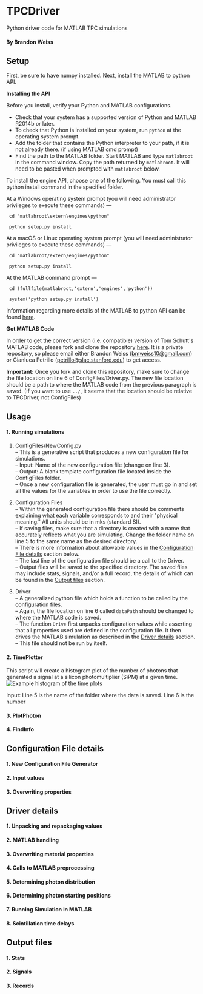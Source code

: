 # TPCDriver
Python driver code for MATLAB TPC simulations

#### By Brandon Weiss

## Setup

First, be sure to have numpy installed. Next, install the MATLAB to python API.

**Installing the API**

Before you install, verify your Python and MATLAB configurations.
- Check that your system has a supported version of Python and MATLAB R2014b or later.
- To check that Python is installed on your system, run ```python``` at the operating system prompt.
- Add the folder that contains the Python interpreter to your path, if it is not already there. (if using MATLAB cmd prompt)
- Find the path to the MATLAB folder. Start MATLAB and type ```matlabroot``` in the command window. Copy the path returned by ```matlabroot```. It will need to be pasted when prompted with ```matlabroot``` below.

To install the engine API, choose one of the following. You must call this python install command in the specified folder.

At a Windows operating system prompt (you will need administrator privileges to execute these commands) —

``` cd "matlabroot\extern\engines\python"```

``` python setup.py install```
    
At a macOS or Linux operating system prompt (you will need administrator privileges to execute these commands) —

``` cd "matlabroot/extern/engines/python"```

``` python setup.py install```
    
At the MATLAB command prompt —

``` cd (fullfile(matlabroot,'extern','engines','python'))```

``` system('python setup.py install')```

Information regarding more details of the MATLAB to python API can be found [here](https://www.mathworks.com/help/matlab/matlab-engine-for-python.html?s_tid=CRUX_topnav).

**Get MATLAB Code**

In order to get the correct version (i.e. compatible) version of Tom Schutt's MATLAB code, please fork and clone the repository [here](https://github.com/BMDragon/LeRubik). It is a private repository, so please email either Brandon Weiss (bmweiss10@gmail.com) or Gianluca Petrillo (petrillo@slac.stanford.edu) to get access.

**Important:** Once you fork and clone this repository, make sure to change the file location on line 6 of ConfigFiles/Driver.py. The new file location should be a path to where the MATLAB code from the previous paragraph is saved. (If you want to use `../`, it seems that the location should be relative to TPCDriver, not ConfigFiles)

## Usage

#### 1. Running simulations
1. ConfigFiles/NewConfig.py\
&ndash; This is a generative script that produces a new configuration file for simulations.\
&ndash; Input: Name of the new configuration file (change on line 3).\
&ndash; Output: A blank template configuration file located inside the ConfigFiles folder.\
&ndash; Once a new configuration file is generated, the user must go in and set all the values for the variables in order to use the file correctly.

2. Configuration Files\
&ndash; Within the generated configuration file there should be comments explaining what each variable corresponds to and their "physical meaning." All units should be in mks (standard SI).\
&ndash; If saving files, make sure that a directory is created with a name that accurately reflects what you are simulating. Change the folder name on line 5 to the same name as the desired directory.\
&ndash; There is more information about allowable values in the [Configuration File details](https://github.com/BMDragon/TPCDriver#configuration-file-details) section below.\
&ndash; The last line of the configuration file should be a call to the Driver.\
&ndash; Output files will be saved to the specified directory. The saved files may include stats, signals, and/or a full record, the details of which can be found in the [Output files](https://github.com/BMDragon/TPCDriver#output-files) section.

3. Driver\
&ndash; A generalized python file which holds a function to be called by the configuration files.\
&ndash; Again, the file location on line 6 called `dataPath` should be changed to where the MATLAB code is saved.\
&ndash; The function `Drive` first unpacks configuration values while asserting that all properties used are defined in the configuration file. It then drives the MATLAB simulation as described in the [Driver details](https://github.com/BMDragon/TPCDriver#driver-details) section.\
&ndash; This file should not be run by itself.

#### 2. TimePlotter

This script will create a histogram plot of the number of photons that generated a signal at a silicon photomultiplier (SiPM) at a given time. ![ Example histogram of the time plots](./readme_images/time.png "Example histogram of the time plots")

Input: Line 5 is the name of the folder where the data is saved. Line 6 is the number

#### 3. PlotPhoton


#### 4. FindInfo


## Configuration File details

#### 1. New Configuration File Generator


#### 2. Input values


#### 3. Overwriting properties


## Driver details

#### 1. Unpacking and repackaging values


#### 2. MATLAB handling


#### 3. Overwriting material properties


#### 4. Calls to MATLAB preprocessing


#### 5. Determining photon distribution


#### 6. Determining photon starting positions


#### 7. Running Simulation in MATLAB


#### 8. Scintillation time delays


## Output files

#### 1. Stats


#### 2. Signals


#### 3. Records
